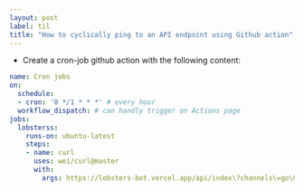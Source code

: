 ```yaml
---
layout: post
label: til
title: "How to cyclically ping to an API endpoint using Github action"
---
```


- Create a cron-job github action with the following content:
```yaml
name: Cron jobs
on:
  schedule:
  - cron: '0 */1 * * *' # every hour
  workflow_dispatch: # can handly trigger on Actions page
jobs:
  lobsterss:
    runs-on: ubuntu-latest
    steps:
    - name: curl
      uses: wei/curl@master
      with:
        args: https://lobsters-bot.vercel.app/api/index\?channels\=go\&channels\=ruby\&channels\=web\&channels\=security\&channels\=programming\&channels\=networking\&channels\=linux
```


